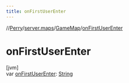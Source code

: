 ```yaml
---
title: onFirstUserEnter
---
```

//[Perry](../../../index.html)/[server.maps](../index.html)/[GameMap](index.html)/[onFirstUserEnter](on-first-user-enter.html)



# onFirstUserEnter



[jvm]\
var [onFirstUserEnter](on-first-user-enter.html): [String](https://kotlinlang.org/api/latest/jvm/stdlib/kotlin/-string/index.html)




